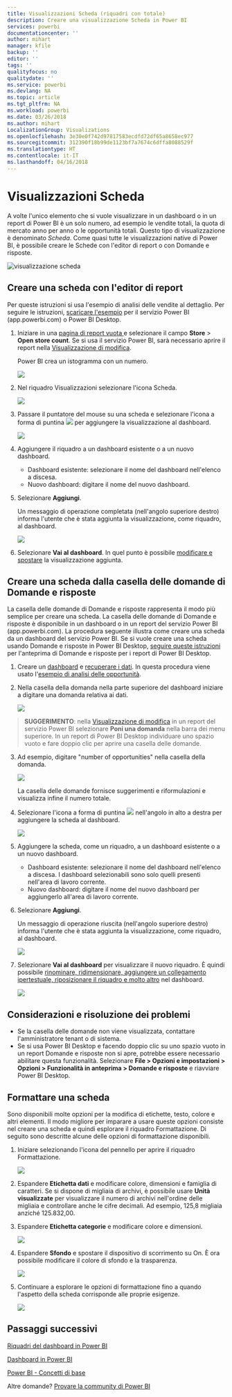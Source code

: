 ```yaml
---
title: Visualizzazioni Scheda (riquadri con totale)
description: Creare una visualizzazione Scheda in Power BI
services: powerbi
documentationcenter: ''
author: mihart
manager: kfile
backup: ''
editor: ''
tags: ''
qualityfocus: no
qualitydate: ''
ms.service: powerbi
ms.devlang: NA
ms.topic: article
ms.tgt_pltfrm: NA
ms.workload: powerbi
ms.date: 03/26/2018
ms.author: mihart
LocalizationGroup: Visualizations
ms.openlocfilehash: 3e30e0f742d97817583ecdfd72df65a8658ec977
ms.sourcegitcommit: 312390f18b99de1123bf7a7674c6dffa8088529f
ms.translationtype: HT
ms.contentlocale: it-IT
ms.lasthandoff: 04/16/2018
---
```

# <a name="card-visualizations"></a>Visualizzazioni Scheda
A volte l'unico elemento che si vuole visualizzare in un dashboard o in un report di Power BI è un solo numero, ad esempio le vendite totali, la quota di mercato anno per anno o le opportunità totali. Questo tipo di visualizzazione è denominato *Scheda*. Come quasi tutte le visualizzazioni native di Power BI, è possibile creare le Schede con l'editor di report o con Domande e risposte.

![visualizzazione scheda](media/power-bi-visualization-card/pbi_opptuntiescard.png)

## <a name="create-a-card-using-the-report-editor"></a>Creare una scheda con l'editor di report
Per queste istruzioni si usa l'esempio di analisi delle vendite al dettaglio. Per seguire le istruzioni, [scaricare l'esempio](sample-datasets.md) per il servizio Power BI (app.powerbi.com) o Power BI Desktop.   

1. Iniziare in una [pagina di report vuota ](power-bi-report-add-page.md) e selezionare il campo **Store** \> **Open store count**. Se si usa il servizio Power BI, sarà necessario aprire il report nella [Visualizzazione di modifica](service-interact-with-a-report-in-editing-view.md).

    Power BI crea un istogramma con un numero.

   ![](media/power-bi-visualization-card/pbi_rptnumbertilechart.png)
2. Nel riquadro Visualizzazioni selezionare l'icona Scheda.

   ![](media/power-bi-visualization-card/pbi_changechartcard.png)
6. Passare il puntatore del mouse su una scheda e selezionare l'icona a forma di puntina ![](media/power-bi-visualization-card/pbi_pintile.png) per aggiungere la visualizzazione al dashboard.

   ![](media/power-bi-visualization-card/power-bi-pin-icon.png)
7. Aggiungere il riquadro a un dashboard esistente o a un nuovo dashboard.

   * Dashboard esistente: selezionare il nome del dashboard nell'elenco a discesa.
   * Nuovo dashboard: digitare il nome del nuovo dashboard.
8. Selezionare **Aggiungi**.

   Un messaggio di operazione completata (nell'angolo superiore destro) informa l'utente che è stata aggiunta la visualizzazione, come riquadro, al dashboard.

   ![](media/power-bi-visualization-card/power-bi-pin-success-message.png)
9. Selezionare **Vai al dashboard**. In quel punto è possibile [modificare e spostare](service-dashboard-edit-tile.md) la visualizzazione aggiunta.


## <a name="create-a-card-from-the-qa-question-box"></a>Creare una scheda dalla casella delle domande di Domande e risposte
La casella delle domande di Domande e risposte rappresenta il modo più semplice per creare una scheda. La casella delle domande di Domande e risposte è disponibile in un dashboard o in un report del servizio Power BI (app.powerbi.com). La procedura seguente illustra come creare una scheda da un dashboard del servizio Power BI. Se si vuole creare una scheda usando Domande e risposte in Power BI Desktop, [seguire queste istruzioni](https://powerbi.microsoft.com/en-us/blog/power-bi-desktop-december-feature-summary/#QandA) per l'anteprima di Domande e risposte per i report di Power BI Desktop.

1. Creare un [dashboard](service-dashboards.md) e [recuperare i dati](service-get-data.md). In questa procedura viene usato l'[esempio di analisi delle opportunità](sample-opportunity-analysis.md).

1. Nella casella della domanda nella parte superiore del dashboard iniziare a digitare una domanda relativa ai dati. 

   ![](media/power-bi-visualization-card/power-bi-q-and-a-box.png)

>**SUGGERIMENTO**: nella [Visualizzazione di modifica](service-reading-view-and-editing-view.md) in un report del servizio Power BI selezionare **Poni una domanda** nella barra dei menu superiore. In un report di Power BI Desktop individuare uno spazio vuoto e fare doppio clic per aprire una casella delle domande.

3. Ad esempio, digitare "number of opportunities" nella casella della domanda.

   ![](media/power-bi-visualization-card/power-bi-q-and-a.png)

   La casella delle domande fornisce suggerimenti e riformulazioni e visualizza infine il numero totale.  
4. Selezionare l'icona a forma di puntina ![](media/power-bi-visualization-card/pbi_pintile.png) nell'angolo in alto a destra per aggiungere la scheda al dashboard.

   ![](media/power-bi-visualization-card/power-bi-pin.png)
5. Aggiungere la scheda, come un riquadro, a un dashboard esistente o a un nuovo dashboard.

   * Dashboard esistente: selezionare il nome del dashboard nell'elenco a discesa. I dashboard selezionabili sono solo quelli presenti nell'area di lavoro corrente.
   * Nuovo dashboard: digitare il nome del nuovo dashboard per aggiungerlo all'area di lavoro corrente.
6. Selezionare **Aggiungi**.

   Un messaggio di operazione riuscita (nell'angolo superiore destro) informa l'utente che è stata aggiunta la visualizzazione, come riquadro, al dashboard.  

   ![](media/power-bi-visualization-card/power-bi-success.png)
7. Selezionare **Vai al dashboard** per visualizzare il nuovo riquadro. È quindi possibile [rinominare, ridimensionare, aggiungere un collegamento ipertestuale, riposizionare il riquadro e molto altro](service-dashboard-edit-tile.md) nel dashboard.

   ![](media/power-bi-visualization-card/power-bi-pinned.png)

## <a name="considerations-and-troubleshooting"></a>Considerazioni e risoluzione dei problemi
- Se la casella delle domande non viene visualizzata, contattare l'amministratore tenant o di sistema.    
- Se si usa Power BI Desktop e facendo doppio clic su uno spazio vuoto in un report Domande e risposte non si apre, potrebbe essere necessario abilitare questa funzionalità.  Selezionare **File > Opzioni e impostazioni > Opzioni > Funzionalità in anteprima > Domande e risposte** e riavviare Power BI Desktop.

## <a name="format-a-card"></a>Formattare una scheda
Sono disponibili molte opzioni per la modifica di etichette, testo, colore e altri elementi. Il modo migliore per imparare a usare queste opzioni consiste nel creare una scheda e quindi esplorare il riquadro Formattazione. Di seguito sono descritte alcune delle opzioni di formattazione disponibili. 

1. Iniziare selezionando l'icona del pennello per aprire il riquadro Formattazione. 

    ![](media/power-bi-visualization-card/power-bi-format-card.png)
2. Espandere **Etichetta dati** e modificare colore, dimensioni e famiglia di caratteri. Se si dispone di migliaia di archivi, è possibile usare **Unità visualizzate** per visualizzare il numero di archivi nell'ordine delle migliaia e controllare anche le cifre decimali. Ad esempio, 125,8 migliaia anziché 125.832,00.

3.  Espandere **Etichetta categorie** e modificare colore e dimensioni.

    ![](media/power-bi-visualization-card/power-bi-card-format.png)

4. Espandere **Sfondo** e spostare il dispositivo di scorrimento su On.  È ora possibile modificare il colore di sfondo e la trasparenza.

    ![](media/power-bi-visualization-card/power-bi-format-color.png)

5. Continuare a esplorare le opzioni di formattazione fino a quando l'aspetto della scheda corrisponde alle proprie esigenze. 

    ![](media/power-bi-visualization-card/power-bi-formatted.png)

## <a name="next-steps"></a>Passaggi successivi
[Riquadri del dashboard in Power BI](service-dashboard-tiles.md)

[Dashboard in Power BI](service-dashboards.md)

[Power BI - Concetti di base](service-basic-concepts.md)

Altre domande? [Provare la community di Power BI](http://community.powerbi.com/)
